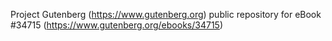 Project Gutenberg (https://www.gutenberg.org) public repository for eBook #34715 (https://www.gutenberg.org/ebooks/34715)
